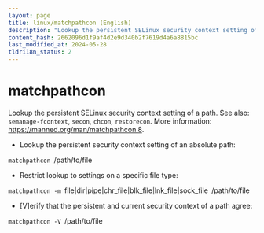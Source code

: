 ```yaml
---
layout: page
title: linux/matchpathcon (English)
description: "Lookup the persistent SELinux security context setting of a path."
content_hash: 2662096d1f9af4d2e9d340b2f7619d4a6a8815bc
last_modified_at: 2024-05-28
tldri18n_status: 2
---
```

# matchpathcon

Lookup the persistent SELinux security context setting of a path.
See also: `semanage-fcontext`, `secon`, `chcon`, `restorecon`.
More information: <https://manned.org/man/matchpathcon.8>.

- Lookup the persistent security context setting of an absolute path:

`matchpathcon `<span class="tldr-var badge badge-pill bg-dark-lm bg-white-dm text-white-lm text-dark-dm font-weight-bold">/path/to/file</span>

- Restrict lookup to settings on a specific file type:

`matchpathcon -m `<span class="tldr-var badge badge-pill bg-dark-lm bg-white-dm text-white-lm text-dark-dm font-weight-bold">file|dir|pipe|chr_file|blk_file|lnk_file|sock_file</span>` `<span class="tldr-var badge badge-pill bg-dark-lm bg-white-dm text-white-lm text-dark-dm font-weight-bold">/path/to/file</span>

- [V]erify that the persistent and current security context of a path agree:

`matchpathcon -V `<span class="tldr-var badge badge-pill bg-dark-lm bg-white-dm text-white-lm text-dark-dm font-weight-bold">/path/to/file</span>
